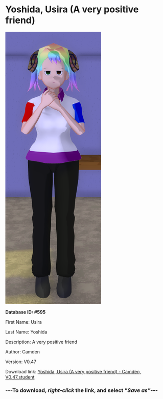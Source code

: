 # Yoshida, Usira (A very positive friend)

<img src="https://raw.githubusercontent.com/Arbiter1223/Daigaku-Gurashi-Custom-Students/master/Students/Files/Yoshida%2C%20Usira%20(A%20very%20positive%20friend).png" title="Yoshida, Usira (A very positive friend) - Camden, V0.47">

**Database ID: #595**

First Name: Usira

Last Name: Yoshida

Description: A very positive friend

Author: Camden

Version: V0.47

Download link: <a href="https://raw.githubusercontent.com/Arbiter1223/Daigaku-Gurashi-Custom-Students/master/Students/Files/Yoshida%2C%20Usira%20(A%20very%20positive%20friend)%20-%20Camden%2C%20V0.47.student">Yoshida, Usira (A very positive friend) - Camden, V0.47.student</a>

### ---**To download, _right-click_ the link, and select _"Save as"_**---
